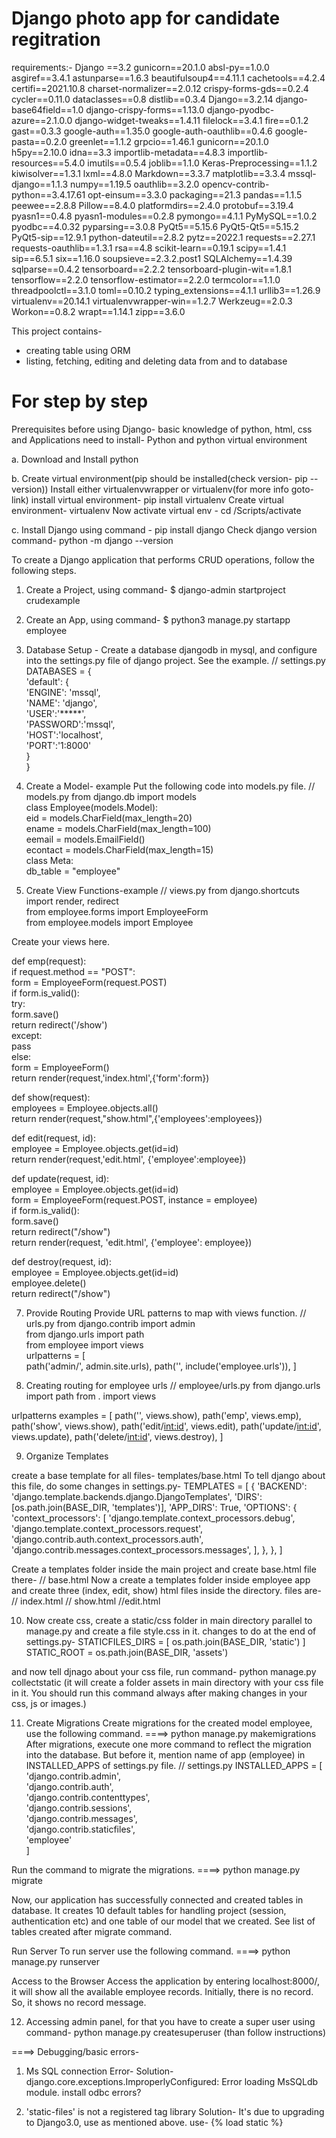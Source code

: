 # Django photo app for candidate regitration

requirements:-
Django ==3.2
gunicorn==20.1.0
absl-py==1.0.0
asgiref==3.4.1
astunparse==1.6.3
beautifulsoup4==4.11.1
cachetools==4.2.4
certifi==2021.10.8
charset-normalizer==2.0.12
crispy-forms-gds==0.2.4
cycler==0.11.0
dataclasses==0.8
distlib==0.3.4
Django==3.2.14
django-base64field==1.0
django-crispy-forms==1.13.0
django-pyodbc-azure==2.1.0.0
django-widget-tweaks==1.4.11
filelock==3.4.1
fire==0.1.2
gast==0.3.3
google-auth==1.35.0
google-auth-oauthlib==0.4.6
google-pasta==0.2.0
greenlet==1.1.2
grpcio==1.46.1
gunicorn==20.1.0
h5py==2.10.0
idna==3.3
importlib-metadata==4.8.3
importlib-resources==5.4.0
imutils==0.5.4
joblib==1.1.0
Keras-Preprocessing==1.1.2
kiwisolver==1.3.1
lxml==4.8.0
Markdown==3.3.7
matplotlib==3.3.4
mssql-django==1.1.3
numpy==1.19.5
oauthlib==3.2.0
opencv-contrib-python==3.4.17.61
opt-einsum==3.3.0
packaging==21.3
pandas==1.1.5
peewee==2.8.8
Pillow==8.4.0
platformdirs==2.4.0
protobuf==3.19.4
pyasn1==0.4.8
pyasn1-modules==0.2.8
pymongo==4.1.1
PyMySQL==1.0.2
pyodbc==4.0.32
pyparsing==3.0.8
PyQt5==5.15.6
PyQt5-Qt5==5.15.2
PyQt5-sip==12.9.1
python-dateutil==2.8.2
pytz==2022.1
requests==2.27.1
requests-oauthlib==1.3.1
rsa==4.8
scikit-learn==0.19.1
scipy==1.4.1
sip==6.5.1
six==1.16.0
soupsieve==2.3.2.post1
SQLAlchemy==1.4.39
sqlparse==0.4.2
tensorboard==2.2.2
tensorboard-plugin-wit==1.8.1
tensorflow==2.2.0
tensorflow-estimator==2.2.0
termcolor==1.1.0
threadpoolctl==3.1.0
toml==0.10.2
typing_extensions==4.1.1
urllib3==1.26.9
virtualenv==20.14.1
virtualenvwrapper-win==1.2.7
Werkzeug==2.0.3
Workon==0.8.2
wrapt==1.14.1
zipp==3.6.0









This project contains-
 - creating table using ORM
 - listing, fetching, editing and deleting data from and to database

# For step by step 

Prerequisites before using Django-
basic knowledge of python, html, css and 
Applications need to install- Python and python virtual environment

a. Download and Install python

b. Create virtual environment(pip should be installed(check version- pip --version))
Install either virtualenvwrapper or virtualenv(for more info goto- link)
install virtual environment- pip install virtualenv
Create virtual environment- virtualenv <virtual-env>
Now activate virtual env - cd <virtual-env>/Scripts/activate

c. Install Django using command -
pip install django
Check django version command-
	python -m django --version


To create a Django application that performs CRUD operations, follow the following steps.
1. Create a Project, using command- 
$ django-admin startproject crudexample  
2. Create an App, using command- 
$ python3 manage.py startapp employee  

3. Database Setup -
Create a database djangodb in mysql, and configure into the settings.py file of django project. See the example.
// settings.py
DATABASES = {  
    'default': {  
        'ENGINE': 'mssql',  
        'NAME': 'django',  
        'USER':'*****',  
        'PASSWORD':'mssql',  
        'HOST':'localhost',  
        'PORT':'1:8000'  
    }  
}  

4. Create a Model- example
Put the following code into models.py file.
// models.py
from django.db import models  
class Employee(models.Model):  
    eid = models.CharField(max_length=20)  
    ename = models.CharField(max_length=100)  
    eemail = models.EmailField()  
    econtact = models.CharField(max_length=15)  
    class Meta:  
        db_table = "employee"  
 

6. Create View Functions-example
// views.py
from django.shortcuts import render, redirect  
from employee.forms import EmployeeForm  
from employee.models import Employee  

Create your views here. 

def emp(request):  
    if request.method == "POST":  
        form = EmployeeForm(request.POST)  
        if form.is_valid():  
            try:  
                form.save()  
                return redirect('/show')  
            except:  
                pass  
    else:  
        form = EmployeeForm()  
    return render(request,'index.html',{'form':form})  

def show(request):  
    employees = Employee.objects.all()  
    return render(request,"show.html",{'employees':employees})  

def edit(request, id):  
    employee = Employee.objects.get(id=id)  
    return render(request,'edit.html', {'employee':employee}) 

def update(request, id):  
    employee = Employee.objects.get(id=id)  
    form = EmployeeForm(request.POST, instance = employee)  
    if form.is_valid():  
        form.save()  
        return redirect("/show")  
    return render(request, 'edit.html', {'employee': employee})  

def destroy(request, id):  
    employee = Employee.objects.get(id=id)  
    employee.delete()  
    return redirect("/show")  

7. Provide Routing
Provide URL patterns to map with views function.
// urls.py
from django.contrib import admin  
from django.urls import path  
from employee import views  
urlpatterns = [  
    path('admin/', admin.site.urls),
      path('', include('employee.urls')),
]  

8. Creating routing for employee urls
// employee/urls.py
from django.urls import path
from . import views

urlpatterns  examples = [
    path('', views.show),
    path('emp', views.emp),
    path('show', views.show),
    path('edit/<int:id>', views.edit),
    path('update/<int:id>', views.update),
    path('delete/<int:id>', views.destroy),
]

9. Organize Templates

create a base template for all files- templates/base.html
To tell django about this file, do some changes in settings.py-
TEMPLATES = [
    {
        'BACKEND': 'django.template.backends.django.DjangoTemplates',
        'DIRS': [os.path.join(BASE_DIR, 'templates')],
        'APP_DIRS': True,
        'OPTIONS': {
            'context_processors': [
                'django.template.context_processors.debug',
                'django.template.context_processors.request',
                'django.contrib.auth.context_processors.auth',
                'django.contrib.messages.context_processors.messages',
            ],
        },
    },
]

Create a templates folder inside the main project and create base.html file there-
// base.html
Now a create a templates folder inside employee app and create three (index, edit, show) html files inside the directory. files are-
// index.html
// show.html
//edit.html


10. Now create css, create a static/css folder in main directory parallel to manage.py and create a file style.css in it.
changes to do at the end of settings.py-
STATICFILES_DIRS = [
    os.path.join(BASE_DIR, 'static')
]
STATIC_ROOT = os.path.join(BASE_DIR, 'assets')

and now tell djnago about your css file, run command-
python manage.py collectstatic
(it will create a folder assets in main directory with your css file in it. You should run this command always after making changes in your css, js or images.)

	
11. Create Migrations
Create migrations for the created model employee, use the following command.
====> python manage.py makemigrations  
After migrations, execute one more command to reflect the migration into the database. But before it, mention name of app (employee) in INSTALLED_APPS of settings.py file.
// settings.py
INSTALLED_APPS = [  
    'django.contrib.admin',  
    'django.contrib.auth',  
    'django.contrib.contenttypes',  
    'django.contrib.sessions',  
    'django.contrib.messages',  
    'django.contrib.staticfiles',  
    'employee'  
]  

Run the command to migrate the migrations.
====> python manage.py migrate  

Now, our application has successfully connected and created tables in database. It creates 10 default tables for handling project (session, authentication etc) and one table of our model that we created.
See list of tables created after migrate command.

Run Server
To run server use the following command.
====> python manage.py runserver  

Access to the Browser
Access the application by entering localhost:8000/, it will show all the available employee records.
Initially, there is no record. So, it shows no record message. 

12. Accessing admin panel, for that you have to create a super user using command-
python manage.py createsuperuser
(than follow instructions)


====> Debugging/basic errors-

1. Ms SQL connection Error-
Solution-
django.core.exceptions.ImproperlyConfigured: Error loading MsSQLdb module.
install odbc errors?



2. 'static-files' is not a registered tag library
Solution-
It's due to upgrading to Django3.0, use as mentioned above.
use-
{% load static %}
